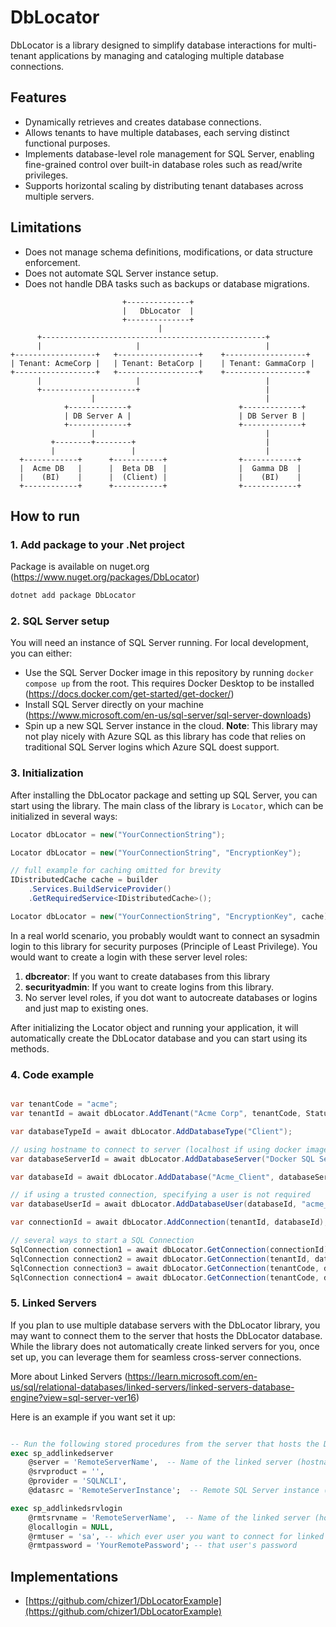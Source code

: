 # DbLocator

DbLocator is a library designed to simplify database interactions for multi-tenant applications by managing and cataloging multiple database connections.  

## Features  
- Dynamically retrieves and creates database connections.
- Allows tenants to have multiple databases, each serving distinct functional purposes.  
- Implements database-level role management for SQL Server, enabling fine-grained control over built-in database roles such as read/write privileges.
- Supports horizontal scaling by distributing tenant databases across multiple servers.  

## Limitations  
- Does not manage schema definitions, modifications, or data structure enforcement.  
- Does not automate SQL Server instance setup.  
- Does not handle DBA tasks such as backups or database migrations.  

```
                         +--------------+
                         |   DbLocator  |
                         +--------------+
                                 |
      +--------------------------------------------------+
      |                     |                            |
+------------------+   +------------------+    +------------------+
| Tenant: AcmeCorp |   | Tenant: BetaCorp |    | Tenant: GammaCorp |
+------------------+   +------------------+    +------------------+
      |                     |                            |
      +---------------------+                            |
                  |                                      |
            +-------------+                        +-------------+
            | DB Server A |                        | DB Server B |
            +-------------+                        +-------------+
                  |                                      |
         +--------+--------+                             |
         |                 |                             |  
  +------------+      +-----------+                +------------+
  |  Acme DB   |      |  Beta DB  |                |  Gamma DB  |
  |    (BI)    |      |  (Client) |                |    (BI)    |
  +------------+      +-----------+                +------------+
```

## How to run

### 1. Add package to your .Net project
Package is available on nuget.org (https://www.nuget.org/packages/DbLocator)
```csharp
dotnet add package DbLocator
```

### 2. SQL Server setup
You will need an instance of SQL Server running. For local development, you can either:
  - Use the SQL Server Docker image in this repository by running `docker compose up` from the root. This requires Docker Desktop to be installed (https://docs.docker.com/get-started/get-docker/)
  - Install SQL Server directly on your machine (https://www.microsoft.com/en-us/sql-server/sql-server-downloads)
  - Spin up a new SQL Server instance in the cloud. **Note**: This library may not play nicely with Azure SQL as this library has code that relies on traditional SQL Server logins which Azure SQL doest support.

### 3. Initialization 

After installing the DbLocator package and setting up SQL Server, you can start using the library. The main class of the library is `Locator`, which can be initialized in several ways:

```csharp
Locator dbLocator = new("YourConnectionString");

Locator dbLocator = new("YourConnectionString", "EncryptionKey");

// full example for caching omitted for brevity
IDistributedCache cache = builder
    .Services.BuildServiceProvider()
    .GetRequiredService<IDistributedCache>();

Locator dbLocator = new("YourConnectionString", "EncryptionKey", cache);
```
In a real world scenario, you probably wouldt want to connect an sysadmin login to this library for security purposes (Principle of Least Privilege).
You would want to create a login with these server level roles:
1. **dbcreator**: If you want to create databases from this library
2. **securityadmin**: If you want to create logins from this library.
3. No server level roles, if you dot want to autocreate databases or logins and just map to existing ones. 

After initializing the Locator object and running your application, it will automatically create the DbLocator database and you can start using its methods.

### 4. Code example

```csharp

var tenantCode = "acme";
var tenantId = await dbLocator.AddTenant("Acme Corp", tenantCode, Status.Active);

var databaseTypeId = await dbLocator.AddDatabaseType("Client");

// using hostname to connect to server (localhost if using docker image from repo)
var databaseServerId = await dbLocator.AddDatabaseServer("Docker SQL Server", null, "localhost", null, false); 

var databaseId = await dbLocator.AddDatabase("Acme_Client", databaseServerId, databaseTypeId, Status.Active, true);

// if using a trusted connection, specifying a user is not required
var databaseUserId = await dbLocator.AddDatabaseUser(databaseId, "acme_client_user", "acme_client_user_password", true);

var connectionId = await dbLocator.AddConnection(tenantId, databaseId);

// several ways to start a SQL Connection
SqlConnection connection1 = await dbLocator.GetConnection(connectionId);
SqlConnection connection2 = await dbLocator.GetConnection(tenantId, databaseTypeId);
SqlConnection connection3 = await dbLocator.GetConnection(tenantCode, databaseTypeId);
SqlConnection connection4 = await dbLocator.GetConnection(tenantCode, databaseTypeId, new[] { DatabaseRole.DataReader });
```

### 5. Linked Servers

If you plan to use multiple database servers with the DbLocator library, you may want to connect them to the server that hosts the DbLocator database. While the library does not automatically create linked servers for you, once set up, you can leverage them for seamless cross-server connections.

More about Linked Servers (https://learn.microsoft.com/en-us/sql/relational-databases/linked-servers/linked-servers-database-engine?view=sql-server-ver16)

Here is an example if you want set it up:

```sql

-- Run the following stored procedures from the server that hosts the DbLocator database
exec sp_addlinkedserver 
    @server = 'RemoteServerName',  -- Name of the linked server (hostname)
    @srvproduct = '',
    @provider = 'SQLNCLI',
    @datasrc = 'RemoteServerInstance';  -- Remote SQL Server instance (ip address or fully qualified domain name)

exec sp_addlinkedsrvlogin 
    @rmtsrvname = 'RemoteServerName',  -- Name of the linked server (hostname)
    @locallogin = NULL,  
    @rmtuser = 'sa', -- which ever user you want to connect for linked server access
    @rmtpassword = 'YourRemotePassword'; -- that user's password

```

## Implementations

- [https://github.com/chizer1/DbLocatorExample](https://github.com/chizer1/DbLocatorExample)
